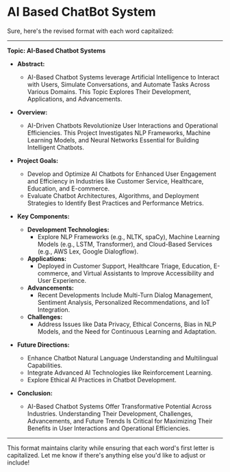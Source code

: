 # AI Based ChatBot System
Sure, here's the revised format with each word capitalized:

---

**Topic: AI-Based Chatbot Systems**

- **Abstract:**
  - AI-Based Chatbot Systems leverage Artificial Intelligence to Interact with Users, Simulate Conversations, and Automate Tasks Across Various Domains. This Topic Explores Their Development, Applications, and Advancements.

- **Overview:**
  - AI-Driven Chatbots Revolutionize User Interactions and Operational Efficiencies. This Project Investigates NLP Frameworks, Machine Learning Models, and Neural Networks Essential for Building Intelligent Chatbots.

- **Project Goals:**
  - Develop and Optimize AI Chatbots for Enhanced User Engagement and Efficiency in Industries like Customer Service, Healthcare, Education, and E-commerce.
  - Evaluate Chatbot Architectures, Algorithms, and Deployment Strategies to Identify Best Practices and Performance Metrics.

- **Key Components:**
  - **Development Technologies:**
    - Explore NLP Frameworks (e.g., NLTK, spaCy), Machine Learning Models (e.g., LSTM, Transformer), and Cloud-Based Services (e.g., AWS Lex, Google Dialogflow).
  - **Applications:**
    - Deployed in Customer Support, Healthcare Triage, Education, E-commerce, and Virtual Assistants to Improve Accessibility and User Experience.
  - **Advancements:**
    - Recent Developments Include Multi-Turn Dialog Management, Sentiment Analysis, Personalized Recommendations, and IoT Integration.
  - **Challenges:**
    - Address Issues like Data Privacy, Ethical Concerns, Bias in NLP Models, and the Need for Continuous Learning and Adaptation.

- **Future Directions:**
  - Enhance Chatbot Natural Language Understanding and Multilingual Capabilities.
  - Integrate Advanced AI Technologies like Reinforcement Learning.
  - Explore Ethical AI Practices in Chatbot Development.

- **Conclusion:**
  - AI-Based Chatbot Systems Offer Transformative Potential Across Industries. Understanding Their Development, Challenges, Advancements, and Future Trends Is Critical for Maximizing Their Benefits in User Interactions and Operational Efficiencies.

---

This format maintains clarity while ensuring that each word's first letter is capitalized. Let me know if there's anything else you'd like to adjust or include!
